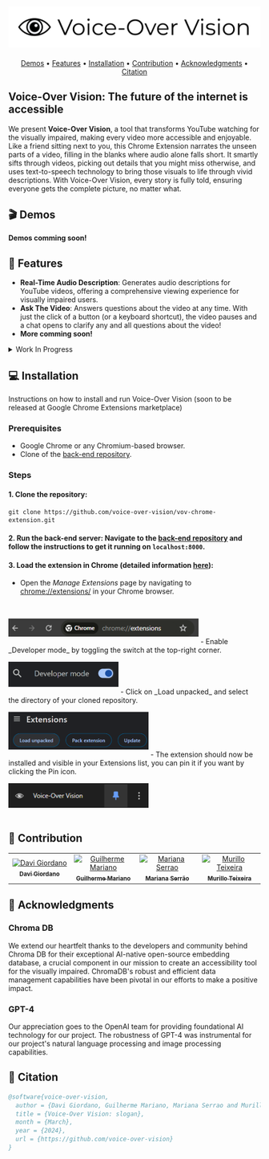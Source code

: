 <div align="center" style="margin-bottom:20px">
    <img src="./assets/readme/logo_banner.png"/>
</div>

<p align="center">
 <a href="#🎬-demos">Demos</a> •
 <a href="#🚀-features">Features</a> •
 <a href="#💻-installation">Installation</a> •
 <a href="#🌟-contribution">Contribution</a> • 
 <a href="#💎-acknowledgments">Acknowledgments</a> • 
 <a href="#📄-citation">Citation</a>
</p>

## Voice-Over Vision: The future of the internet is accessible
We present **Voice-Over Vision**, a tool that transforms YouTube watching for the visually impaired, making every video more accessible and enjoyable. Like a friend sitting next to you, this Chrome Extension narrates the unseen parts of a video, filling in the blanks where audio alone falls short. It smartly sifts through videos, picking out details that you might miss otherwise, and uses text-to-speech technology to bring those visuals to life through vivid descriptions. With Voice-Over Vision, every story is fully told, ensuring everyone gets the complete picture, no matter what.

## 🎬 Demos

**Demos comming soon!**

## 🚀 Features

- **Real-Time Audio Description**: Generates audio descriptions for YouTube videos, offering a comprehensive viewing experience for visually impaired users.
- **Ask The Video**: Answers questions about the video at any time. With just the click of a button (or a keyboard shortcut), the video pauses and a chat opens to clarify any and all questions about the video!
- **More comming soon!**

<details>
<summary>Work In Progress</summary>

* [ ] **Customizable Speech Parameters**: Adjust voice selection, speech rate, and volume to tailor the audio descriptions to your preferences.
* [ ] **Detail Level Settings**: Choose the level of detail for descriptions, from basic overviews to in-depth analysis of physical appearances and emotions.
* [ ] **Interruption Frequency Control**: Select how often you'd like the video's original audio to be interrupted with descriptions, ensuring a balanced experience.
  </details>

## 💻 Installation

Instructions on how to install and run Voice-Over Vision (soon to be released at Google Chrome Extensions marketplace)

### Prerequisites

- Google Chrome or any Chromium-based browser.
- Clone of the [back-end repository](https://github.com/voice-over-vision/vov-backend).

### Steps

#### 1. **Clone the repository**: 
```
git clone https://github.com/voice-over-vision/vov-chrome-extension.git
```
   
#### 2. **Run the back-end server**: Navigate to the [back-end repository](https://github.com/guilherme-francisco/winter_hackaton_backend) and follow the instructions to get it running on `localhost:8000`.
   
#### 3. **Load the extension in Chrome** (detailed information [here](https://developer.chrome.com/docs/extensions/get-started/tutorial/hello-world#load-unpacked)):
   - Open the _Manage Extensions_ page by navigating to [chrome://extensions/](chrome://extensions/) in your Chrome browser.
  <br/>
  <img src="./assets/readme/chrome_ext_domain.png" style="margin:15px 0;" width="380px"/>
   - Enable _Developer mode_ by toggling the switch at the top-right corner.
  <br/><img src="./assets/readme/chrome_dev_mode.png" style="margin:15px 0;" width="220px"/>
   - Click on _Load unpacked_ and select the directory of your cloned repository.
  <br/><img src="./assets/readme/chrome_load_ext.png" style="margin:15px 0;" width="280px"/>
   - The extension should now be installed and visible in your Extensions list, you can pin it if you want by clicking the Pin icon.
  <br/><img src="./assets/readme/chrome_pin_ext.png" style="margin:15px 0;" width="280px"/>

## 🌟 Contribution

<table>
  <tbody>
    <tr>
      <td align="center" width=15%>
        <a href="https://github.com/DaviGiordano">
          <img src="https://github.com/DaviGiordano.png" width="100%;" style="max-width:150px" alt="Davi Giordano"/>
          <br/>
          <sub><b>Davi Giordano</b></sub>
        </a>
        <br />
      </td>
      <td align="center" width=15%>
        <a href="https://github.com/guilherme-francisco">
          <img src="https://github.com/guilherme-francisco.png" width="100%;" style="max-width:150px"alt="Guilherme Mariano"/>
          <br />
          <sub><b>Guilherme Mariano</b></sub>
        </a>
        <br />
      </td>
      <td align="center" width=15%>
        <a href="https://github.com/marianaserrao">
          <img src="https://github.com/marianaserrao.png" width="100%;" style="max-width:150px" alt="Mariana Serrao"/>
          <br />
          <sub><b>Mariana Serrão</b></sub>
        </a>
        <br />
      </td>
      <td align="center" width=15%>
        <a href="https://github.com/murillo-teixeira">
          <img src="https://github.com/murillo-teixeira.png" width="100%;" style="max-width:150px" alt="Murillo Teixeira"/>
          <br />
          <sub><b>Murillo Teixeira</b></sub>
        </a>
        <br />
      </td>
    </tr>
  </tbody>
</table>

## 💎 Acknowledgments

### Chroma DB
We extend our heartfelt thanks to the developers and community behind Chroma DB for their exceptional AI-native open-source embedding database, a crucial component in our mission to create an accessibility tool for the visually impaired. ChromaDB's robust and efficient data management capabilities have been pivotal in our efforts to make a positive impact.

### GPT-4
Our appreciation goes to the OpenAI team for providing foundational AI technology for our project. The robustness of GPT-4 was instrumental for our project's natural language processing and image processing capabilities.

## 📄 Citation

```bibtex
@software{voice-over-vision,
  author = {Davi Giordano, Guilherme Mariano, Mariana Serrao and Murillo Teixeira},
  title = {Voice-Over Vision: slogan},
  month = {March},
  year = {2024},
  url = {https://github.com/voice-over-vision}
}
```